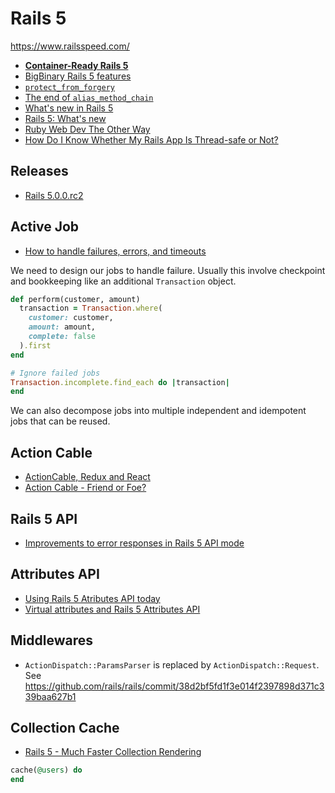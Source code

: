 # Rails 5

https://www.railsspeed.com/

* [**Container-Ready Rails 5**](https://blog.heroku.com/archives/2016/5/2/container_ready_rails_5)
* [BigBinary Rails 5 features](http://blog.bigbinary.com/categories/Rails%205)
* [`protect_from_forgery`](https://github.com/rails/rails/issues/18329)
* [The end of `alias_method_chain`](http://www.justinweiss.com/articles/rails-5-module-number-prepend-and-the-end-of-alias-method-chain/)
* [What's new in Rails 5](http://www.rubyexperiments.com/rails-5-release-date-whats-new-resources/)
* [Rails 5: What's new](https://medium.com/evil-martians/the-rails-5-post-9c76dbac8fc#.378zs9gi8)
* [Ruby Web Dev The Other Way](http://rwdtow.stdout.in/)
* [How Do I Know Whether My Rails App Is Thread-safe or Not?](https://bearmetal.eu/theden/how-do-i-know-whether-my-rails-app-is-thread-safe-or-not/)

## Releases

* [Rails 5.0.0.rc2](http://weblog.rubyonrails.org/2016/6/22/Rails-5-0-rc2/)

## Active Job

* [How to handle failures, errors, and timeouts](https://www.sitepoint.com/dont-get-activejob/)

We need to design our jobs to handle failure. Usually this involve checkpoint and bookkeeping like an additional `Transaction` object.

```ruby
def perform(customer, amount)
  transaction = Transaction.where(
    customer: customer,
    amount: amount,
    complete: false
  ).first
end

# Ignore failed jobs
Transaction.incomplete.find_each do |transaction|
end
```

We can also decompose jobs into multiple independent and idempotent jobs that can be reused.

## Action Cable

* [ActionCable, Redux and React](https://articles.startuprocket.com/rails5-actioncable-redux-and-react-walking-through-an-example-chat-application-84fced7c5d27#.cfg9858ud)
* [Action Cable - Friend or Foe?](https://www.nateberkopec.com/2015/09/30/action-cable.html)

## Rails 5 API

* [Improvements to error responses in Rails 5 API mode](https://wyeworks.com/blog/2016/1/12/improvements-to-error-responses-in-rails-5-api-mode)

## Attributes API

* [Using Rails 5 Atributes API today](https://nvisium.com/blog/2015/06/22/using-rails-5-attributes-api-today-in/)
* [Virtual attributes and Rails 5 Attributes API](https://gorails.com/episodes/virtual-attributes-and-rails-5-attribute-api)

## Middlewares

* `ActionDispatch::ParamsParser` is replaced by `ActionDispatch::Request`. See https://github.com/rails/rails/commit/38d2bf5fd1f3e014f2397898d371c339baa627b1

## Collection Cache

* [Rails 5 - Much Faster Collection Rendering](https://dev.firmafon.dk/blog/rails-5-much-faster-collection-rendering/)

```ruby
cache(@users) do
end
```
